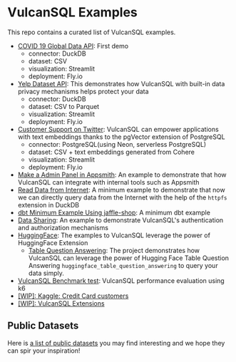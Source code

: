 # VulcanSQL Examples

This repo contains a curated list of VulcanSQL examples.

- [COVID 19 Global Data API](./covid19-global-data-api/): First demo
  - connector: DuckDB
  - dataset: CSV
  - visualization: Streamlit
  - deployment: Fly.io
- [Yelp Dataset API](./yelp-dataset-api/): This demonstrates how VulcanSQL with built-in data privacy mechanisms helps protect your data
  - connector: DuckDB
  - dataset: CSV to Parquet
  - visualization: Streamlit
  - deployment: Fly.io
- [Customer Support on Twitter](./customer-support-on-twitter/): VulcanSQL can empower applications with text embeddings thanks to the pgVector extension of PostgreSQL
  - connector: PostgreSQL(using Neon, serverless PostgreSQL)
  - dataset: CSV + text embeddings generated from Cohere
  - visualization: Streamlit
  - deployment: Fly.io
- [Make a Admin Panel in Appsmith](./admin-panel-using-appsmith/): An example to demonstrate that how VulcanSQL can integrate with internal tools such as Appsmith
- [Read Data from Internet](./read-data-from-internet/): A minimum example to demonstrate that now we can directly query data from the Internet with the help of the `httpfs` extension in DuckDB
- [dbt Minimum Example Using jaffle-shop](./dbt-jaffle-shop/): A minimum dbt example
- [Data Sharing](./data-sharing/): An example to demonstrate VulcanSQL's authentication and authorization mechanisms
- [HuggingFace](./huggingface/): The examples to VulcanSQL leverage the power of HuggingFace Extension
  - [Table Question Answering](./huggingface/table-question-answering/): The project demonstrates how VulcanSQL can leverage the power of Hugging Face Table Question Answering `huggingface_table_question_answering` to query your data simply.
- [VulcanSQL Benchmark test](./daily-revenue/): VulcanSQL performance evaluation using k6
- [[WIP]: Kaggle: Credit Card customers](./kaggle-credit-card-customers/)
- [[WIP]: VulcanSQL Extensions](./vulcan-sql-extensions/)

## Public Datasets

Here is [a list of public datasets](https://canner.notion.site/Public-Dataset-ca99a4ddf04b4993bf09da0e1640df32?pvs=4) you may find interesting and we hope they can spir your inspiration!
